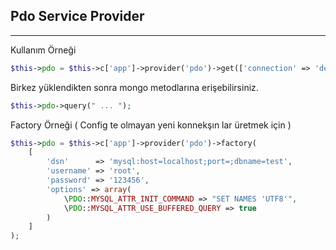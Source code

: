 
## Pdo Service Provider

------


Kullanım Örneği

```php
$this->pdo = $this->c['app']->provider('pdo')->get(['connection' => 'default']);
```

Birkez yüklendikten sonra mongo metodlarına erişebilirsiniz.

```php
$this->pdo->query(" ... ");
```

Factory Örneği ( Config te olmayan yeni konnekşın lar üretmek için )

```php
$this->pdo = $this->c['app']->provider('pdo')->factory( 
    [
        'dsn'      => 'mysql:host=localhost;port=;dbname=test',
        'username' => 'root',
        'password' => '123456',
        'options' => array(
            \PDO::MYSQL_ATTR_INIT_COMMAND => "SET NAMES 'UTF8'",
            \PDO::MYSQL_ATTR_USE_BUFFERED_QUERY => true
        )
    ]
);
```